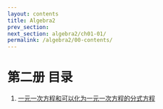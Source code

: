 ```yaml
---
layout: contents
title: Algebra2
prev_section: 
next_section: algebra2/ch01-01/
permalink: /algebra2/00-contents/
---
```


第二册 目录
====

1. [一元一次方程和可以化为一元一次方程的分式方程](/algebra/algebra2/ch01-01/)

